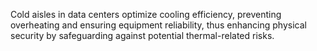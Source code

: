 Cold aisles in data centers optimize cooling efficiency, preventing overheating and ensuring equipment reliability, thus enhancing physical security by safeguarding against potential thermal-related risks.